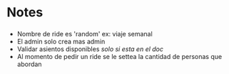 # Notes #
###
- Nombre de ride es 'random' ex: viaje semanal
- El admin solo crea mas admin
- Validar asientos disponibles *solo si esta en el doc*
- Al momento de pedir un ride se le settea la cantidad de personas que abordan
###